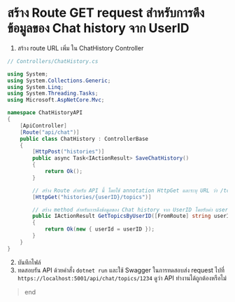 
# สร้าง Route GET request สำหรับการดึงข้อมูลของ Chat history จาก UserID


1. สร้าง route URL เพิ่ม ใน ChatHistory Controller

```csharp
// Controllers/ChatHistory.cs

using System;
using System.Collections.Generic;
using System.Linq;
using System.Threading.Tasks;
using Microsoft.AspNetCore.Mvc;

namespace ChatHistoryAPI
{
    [ApiController]
    [Route("api/chat")]
    public class ChatHistory : ControllerBase
    {
        [HttpPost("histories")]
        public async Task<IActionResult> SaveChatHistory()
        {
            return Ok();
        }

        // สร้าง Route สำหรับ API นี้ โดยใช้ annotation HttpGet และระบุ URL ว่า /topics/{userID} เพื่อให้ Web API สามารถดึงส่วนที่กำหนดไว้ใน {} มาใช้งานได้
        [HttpGet("histories/{userID}/topics")]

        // สร้าง method สำหรับการดึงข้อมูลของ Chat history จาก UserID โดยรับค่า userID ผ่าน parameter ของ method และใช้ [FromRoute] annotation เพื่อระบุว่าค่านี้มาจาก Route URL
        public IActionResult GetTopicsByUserID([FromRoute] string userID)
        {
            return Ok(new { userId = userID });
        }
    }
}
```

2. บันทึกไฟล์ 
3. ทดสอบรัน API ด้วยคำสั่ง `dotnet run` และใช้ Swagger ในการทดสอบส่ง request ไปที่ `https://localhost:5001/api/chat/topics/1234` ดูว่า API ทำงานได้ถูกต้องหรือไม่

> end